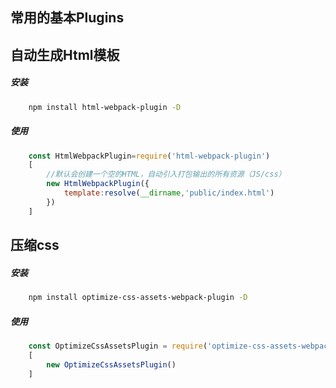 ## 常用的基本Plugins

## 自动生成Html模板
##### 安装
```sh
    npm install html-webpack-plugin -D
```
##### 使用
```js
    const HtmlWebpackPlugin=require('html-webpack-plugin')
    [
        //默认会创建一个空的HTML，自动引入打包输出的所有资源（JS/css）
        new HtmlWebpackPlugin({
            template:resolve(__dirname,'public/index.html')
        })
    ]
```

## 压缩css
##### 安装
```sh
    npm install optimize-css-assets-webpack-plugin -D
```
##### 使用
```js
    const OptimizeCssAssetsPlugin = require('optimize-css-assets-webpack-plugin');
    [
        new OptimizeCssAssetsPlugin()
    ]
```